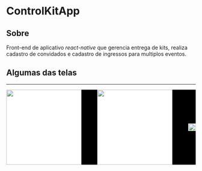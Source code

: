 # ControlKitApp
## Sobre
Front-end de aplicativo *react-native* que gerencia entrega de kits, realiza cadastro de convidados e cadastro de ingressos para multiplos eventos.
## Algumas das telas
_____________________________________________________________________________________________________________________________

<div style="background-color: black; display: flex; justify-content: space-between; align-items: center;">

  <img src="https://user-images.githubusercontent.com/68206693/216680564-25c1ff05-3294-441c-a0ff-a554f496f6a9.jpg" width="200" style="background-color: white;">

  <img src="https://user-images.githubusercontent.com/68206693/216680579-bd3c5b3a-0f84-4cad-94fb-189f85dbe872.jpg" width="200" style="background-color: white;">
<div style="background-color: black; display: flex; justify-content: center; align-items: center;">
  <img src="https://user-images.githubusercontent.com/68206693/216683568-c3882cc4-a658-4235-9b9a-fcb269081ba4.gif" width="100%" style="background-color: white;">
</div>
</div>
